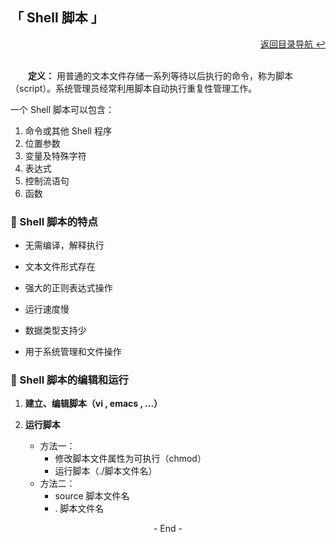 ## 「 Shell 脚本 」

<div align="right">
    <a href="https://github.com/fmw666/Linux">返回目录导航 ↩</a>
</div>

<br>

&emsp;&emsp;**定义：** 用普通的文本文件存储一系列等待以后执行的命令，称为脚本（script）。系统管理员经常利用脚本自动执行重复性管理工作。

一个 Shell 脚本可以包含：
1. 命令或其他 Shell 程序
2. 位置参数
3. 变量及特殊字符
4. 表达式
5. 控制流语句
6. 函数

### 💬 Shell 脚本的特点

+ 无需编译，解释执行

+ 文本文件形式存在

+ 强大的正则表达式操作

+ 运行速度慢

+ 数据类型支持少

+ 用于系统管理和文件操作

### 💬 Shell 脚本的编辑和运行

1. **建立、编辑脚本（vi , emacs , ...）**

1. **运行脚本**

    + 方法一：
        + 修改脚本文件属性为可执行（chmod）
        + 运行脚本（./脚本文件名）
    + 方法二：
        + source 脚本文件名
        + . 脚本文件名

<div align="center">
    - End -
</div>